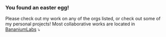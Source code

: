 ### You found an easter egg! 

<!--
**EnumC/EnumC** is a ✨ _special_ ✨ repository because its `README.md` (this file) appears on your GitHub profile.

Here are some ideas to get you started:

- 🔭 I’m currently working on ...
- 🌱 I’m currently learning ...
- 👯 I’m looking to collaborate on ...
- 🤔 I’m looking for help with ...
- 💬 Ask me about ...
- 📫 How to reach me: ...
- 😄 Pronouns: ...
- ⚡ Fun fact: ...
-->

Please check out my work on any of the orgs listed, or check out some of my personal projects! Most collaborative works are located in [BananiumLabs](https://github.com/BananiumLabs) ⤵
